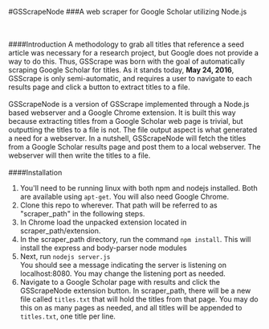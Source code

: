 #GSScrapeNode
###A web scraper for Google Scholar utilizing Node.js

<br><br>
####Introduction
A methodology to grab all titles that reference a seed article was
necessary for a research project, but Google does not provide a way to
do this. Thus, GSScrape was born with the goal of automatically scraping
Google Scholar for titles. As it stands today, **May 24, 2016**,
GSScrape is only semi-automatic, and requires a user to navigate to each
results page and click a button to extract titles to a file.
<br><br>
GSScrapeNode is a version of GSScrape implemented through a Node.js
based webserver and a Google Chrome extension. It is built this way
because extracting titles from a Google Scholar web page is trivial,
but outputting the titles to a file is not. The file output aspect is
what generated a need for a webserver. In a nutshell, GSScrapeNode will
fetch the titles from a Google Scholar results page and post them to
a local webserver. The webserver will then write the titles to a file.
<br><br>
####Installation
<ol>
	<li>You'll need to be running linux with both npm and nodejs
	installed. Both are available using <code>apt-get</code>.
	You will also need Google Chrome.</li>
	<li>Clone this repo to wherever. That path will be referred to as
	"scraper_path" in the following steps.</li>
	<li>In Chrome load the unpacked extension located in
	scraper_path/extension.</li>
	<li>In the scraper_path directory, run the command
	<code>npm install</code>. This will install the express and
	body-parser node modules</li>
	<li>Next, run <code>nodejs server.js</code><br>You should see a
	message indicating the server is listening on localhost:8080. You
	may change the listening port as needed.</li>
	<li>Navigate to a Google Scholar page with results and click the
	GSScrapeNode extension button. In scraper_path, there will be a new
	file called <code>titles.txt</code> that will hold the titles from
	that page. You may do this on as many pages as needed, and all
	titles will be appended to <code>titles.txt</code>, one title per
	line.</li>
</ol>
